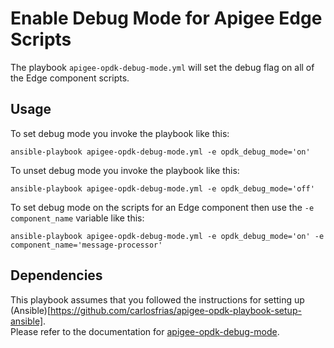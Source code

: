 # Enable Debug Mode for Apigee Edge Scripts

The playbook `apigee-opdk-debug-mode.yml` will set the debug flag on all of the Edge component scripts. 
 
## Usage 
To set debug mode you invoke the playbook like this: 

    ansible-playbook apigee-opdk-debug-mode.yml -e opdk_debug_mode='on'
    
To unset debug mode you invoke the playbook like this:

    ansible-playbook apigee-opdk-debug-mode.yml -e opdk_debug_mode='off'
    
To set debug mode on the scripts for an Edge component then use the `-e component_name` variable like this:
 
    ansible-playbook apigee-opdk-debug-mode.yml -e opdk_debug_mode='on' -e component_name='message-processor'
    
    
## Dependencies

This playbook assumes that you followed the instructions for setting up (Ansible)[https://github.com/carlosfrias/apigee-opdk-playbook-setup-ansible].    
Please refer to the documentation for [apigee-opdk-debug-mode](https://github.com/carlosfrias/apigee-opdk-debug-mode). 
